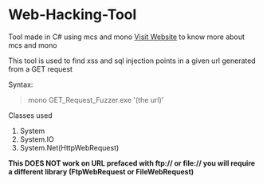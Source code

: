# Web-Hacking-Tool
Tool made in C# using mcs and mono
[Visit Website](https://installlion.com/kali/kali/main/m/mono-mcs/install/index.html) to know more about mcs and mono

This tool is used to find xss and sql injection points in a given url generated from a GET request
<p> Syntax:
  
>mono GET_Request_Fuzzer.exe '(the url)'

</p>

 Classes used 
  1. System
  2. System.IO
  3. System.Net(HttpWebRequest)
  


**This DOES NOT work on URL prefaced with ftp:// or file:// you will require a different library (FtpWebRequest or FileWebRequest)**
  
